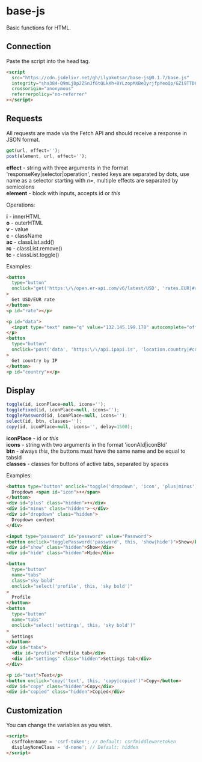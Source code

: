 # base-js

Basic functions for HTML.

## Connection

Paste the script into the head tag.

```html
<script
  src="https://cdn.jsdelivr.net/gh/ilyakotsar/base-js@0.1.7/base.js"
  integrity="sha384-Q9mLjDp2ZSnJf6tQLkXh+8YLzopMXBeQyrjfpYeoQp/GZi9TTD8AFcpdnnt85UWw"
  crossorigin="anonymous"
  referrerpolicy="no-referrer"
></script>
```

## Requests

All requests are made via the Fetch API and should receive a response in JSON format.

```js
get(url, effect='');
post(element, url, effect='');
```

**effect** - string with three arguments in the format 'responseKey|selector|operation',
nested keys are separated by dots, use name as a selector starting with *n=*,
multiple effects are separated by semicolons\
**element** - block with inputs, accepts id or *this*

Operations:

**i** - innerHTML\
**o** - outerHTML\
**v** - value\
**c** - className\
**ac** - classList.add()\
**rc** - classList.remove()\
**tc** - classList.toggle()

Examples:

```html
<button
  type="button"
  onclick="get('https:\/\/open.er-api.com/v6/latest/USD', 'rates.EUR|#rate|i')"
>
  Get USD/EUR rate
</button>
<p id="rate"></p>
```

```html
<p id="data">
  <input type="text" name="q" value="132.145.199.178" autocomplete="off">
</p>
<button
  type="button"
  onclick="post('data', 'https:\/\/api.ipapi.is', 'location.country|#country|i')"
>
  Get country by IP
</button>
<p id="country"></p>
```

## Display

```js
toggle(id, iconPlace=null, icons='');
toggleFixed(id, iconPlace=null, icons='');
togglePassword(id, iconPlace=null, icons='');
select(id, btn, classes='');
copy(id, iconPlace=null, icons='', delay=1500);
```

**iconPlace** - id or *this*\
**icons** - string with two arguments in the format 'iconAId|iconBId'\
**btn** - always *this*, the buttons must have the same name and be equal to tabsId\
**classes** - classes for buttons of active tabs, separated by spaces

Examples:

```html
<button type="button" onclick="toggle('dropdown', 'icon', 'plus|minus')">
  Dropdown <span id="icon">+</span>
</button>
<div id="plus" class="hidden">+</div>
<div id="minus" class="hidden">-</div>
<div id="dropdown" class="hidden">
  Dropdown content
</div>
```

```html
<input type="password" id="password" value="Password">
<button onclick="togglePassword('password', this, 'show|hide')">Show</button>
<div id="show" class="hidden">Show</div>
<div id="hide" class="hidden">Hide</div>
```

```html
<button
  type="button"
  name="tabs"
  class="sky bold"
  onclick="select('profile', this, 'sky bold')"
>
  Profile
</button>
<button
  type="button"
  name="tabs"
  onclick="select('settings', this, 'sky bold')"
>
  Settings
</button>
<div id="tabs">
  <div id="profile">Profile tab</div>
  <div id="settings" class="hidden">Settings tab</div>
</div>
```

```html
<p id="text">Text</p>
<button onclick="copy('text', this, 'copy|copied')">Copy</button>
<div id="copy" class="hidden">Copy</div>
<div id="copied" class="hidden">Copied</div>
```

## Customization

You can change the variables as you wish.

```html
<script>
  csrfTokenName = 'csrf-token'; // Default: csrfmiddlewaretoken
  displayNoneClass = 'd-none'; // Default: hidden  
</script>
```
